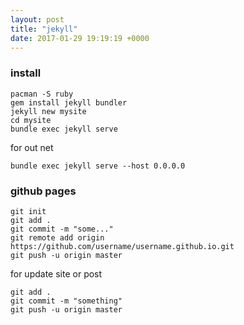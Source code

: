 ```yaml
---
layout: post
title: "jekyll"
date: 2017-01-29 19:19:19 +0000
---
```


### install 
    pacman -S ruby
    gem install jekyll bundler
    jekyll new mysite
    cd mysite
    bundle exec jekyll serve

for out net

    bundle exec jekyll serve --host 0.0.0.0

### github pages
    git init
    git add .
    git commit -m "some..."
    git remote add origin https://github.com/username/username.github.io.git
    git push -u origin master

for update site or post

    git add .
    git commit -m "something"
    git push -u origin master


